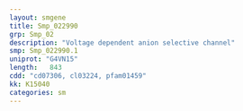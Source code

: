 ```yaml
---
layout: smgene
title: Smp_022990
grp: Smp_02
description: "Voltage dependent anion selective channel"
smp: Smp_022990.1
uniprot: "G4VN15"
length:   843
cdd: "cd07306, cl03224, pfam01459"
kk: K15040
categories: sm
---
```

